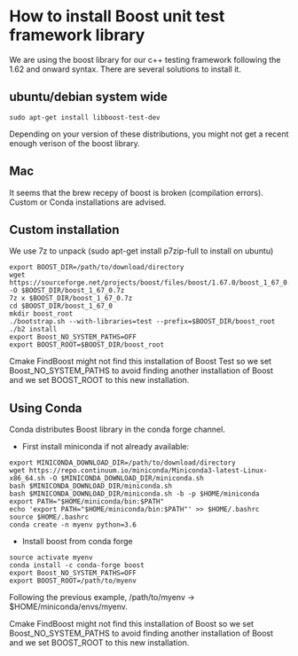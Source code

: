 # How to install Boost unit test framework library

We are using the boost library for our c++ testing framework following the 1.62 and onward syntax. There are several solutions to install it.


## ubuntu/debian system wide
```
sudo apt-get install libboost-test-dev
```
Depending on your version of these distributions, you might not get a recent enough verison of the boost library.

## Mac
It seems that the brew recepy of boost is broken (compilation errors). Custom or Conda installations are advised. 

## Custom installation
We use 7z to unpack (sudo apt-get install p7zip-full to install on ubuntu)
```
export BOOST_DIR=/path/to/download/directory
wget https://sourceforge.net/projects/boost/files/boost/1.67.0/boost_1_67_0.7z/download -O $BOOST_DIR/boost_1_67_0.7z
7z x $BOOST_DIR/boost_1_67_0.7z
cd $BOOST_DIR/boost_1_67_0
mkdir boost_root
./bootstrap.sh --with-libraries=test --prefix=$BOOST_DIR/boost_root
./b2 install
export Boost_NO_SYSTEM_PATHS=OFF 
export BOOST_ROOT=$BOOST_DIR/boost_root
```
Cmake FindBoost might not find this installation of Boost Test so we set Boost_NO_SYSTEM_PATHS to avoid finding another installation of Boost and we set BOOST_ROOT to this new installation.

## Using Conda
Conda distributes Boost library in the conda forge channel.
+ First install miniconda if not already available:
```
export MINICONDA_DOWNLOAD_DIR=/path/to/download/directory
wget https://repo.continuum.io/miniconda/Miniconda3-latest-Linux-x86_64.sh -O $MINICONDA_DOWNLOAD_DIR/miniconda.sh
bash $MINICONDA_DOWNLOAD_DIR/miniconda.sh
bash $MINICONDA_DOWNLOAD_DIR/miniconda.sh -b -p $HOME/miniconda
export PATH="$HOME/miniconda/bin:$PATH" 
echo 'export PATH="$HOME/miniconda/bin:$PATH"' >> $HOME/.bashrc
source $HOME/.bashrc
conda create -n myenv python=3.6
```

+ Install boost from conda forge
```
source activate myenv
conda install -c conda-forge boost
export Boost_NO_SYSTEM_PATHS=OFF 
export BOOST_ROOT=/path/to/myenv
```
Following the previous example, /path/to/myenv -> $HOME/miniconda/envs/myenv.

Cmake FindBoost might not find this installation of Boost so we set Boost_NO_SYSTEM_PATHS to avoid finding another installation of Boost and we set BOOST_ROOT to this new installation.